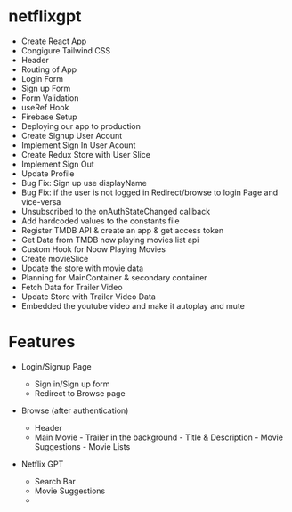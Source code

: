 # netflixgpt
- Create React App
- Congigure Tailwind CSS
- Header
- Routing of App
- Login Form
- Sign up Form
- Form Validation
- useRef Hook
- Firebase Setup
- Deploying our app to production
- Create Signup User Acount
- Implement Sign In User Acount
- Create Redux Store with User Slice
- Implement Sign Out
- Update Profile
- Bug Fix: Sign up use displayName 
- Bug Fix: if the user is not logged in Redirect/browse to login Page and vice-versa
- Unsubscribed to the onAuthStateChanged callback
- Add hardcoded values to the constants file
- Register TMDB API & create an app & get access token
- Get Data from TMDB now playing movies list api
- Custom Hook for Noow Playing Movies
- Create movieSlice
- Update the store with movie data
- Planning for MainContainer & secondary container
- Fetch Data for Trailer Video
- Update Store with Trailer Video Data
- Embedded the youtube video and make it autoplay and mute


# Features
- Login/Signup Page
    - Sign in/Sign up form
    - Redirect to Browse page
- Browse (after authentication)
    - Header 
    - Main Movie
          - Trailer in the background
          - Title & Description
          - Movie Suggestions
                  - Movie Lists

- Netflix GPT
    - Search Bar
    - Movie Suggestions
    - 
    
